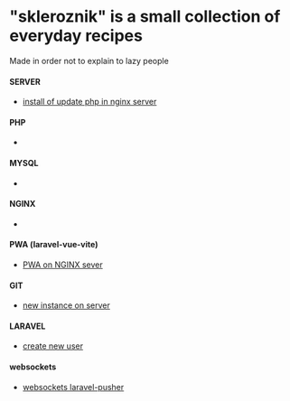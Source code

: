 # "skleroznik" is a small collection of everyday recipes

Made in order not to explain to lazy people

#### SERVER

- [install of update php in nginx server](server/php-fpm.md)

#### PHP

- 

#### MYSQL

- 

#### NGINX

- 

#### PWA (laravel-vue-vite)

- [PWA on NGINX sever](PWA-laravel/index.md)

#### GIT

- [new instance on server](git/index.md)

#### LARAVEL

- [create new user](laravel/index.md)

#### websockets

- [websockets laravel-pusher](ws/index.md)

